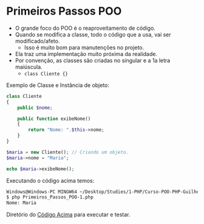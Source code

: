 # Primeiros Passos POO
- O grande foco do POO é o reaproveitamento de código.  
- Quando se modifica a classe, todo o código que a usa, vai ser modificado/afeto.
    - Isso é muito bom para manutenções no projeto.
- Ela traz uma implementação muito próxima da realidade.
- Por convenção, as classes são criadas no singular e a 1a letra maiúscula.
    - `class Cliente {}`

Exemplo de Classe e Instância de objeto:
```php
class Cliente 
{
    public $nome;

    public function exibeNome()
    {
        return "Nome: ".$this->nome;
    }
}

$maria = new Cliente(); // Criando um objeto.
$maria->nome = "Maria";

echo $maria->exibeNome();
```

Executando o código acima temos:
```bash
Windows@Windows-PC MINGW64 ~/Desktop/Studies/1-PHP/Curso-POO-PHP-Guilherme/Codigos (main)
$ php Primeiros_Passos_POO-1.php
Nome: Maria
```

Diretório do [Código Acima](Codigos/Primeiros_Passos_POO-1.php) para executar e testar.
